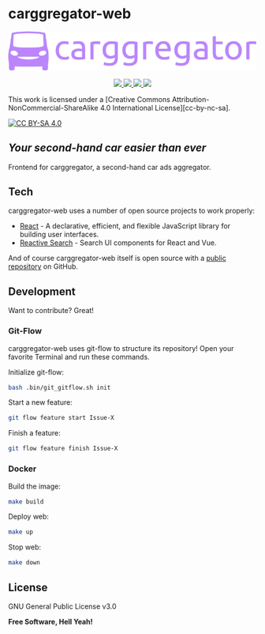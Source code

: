 # carggregator-web

<p align="center">
    <a href="https://github.com/eliseobao/carggregator-web/" alt="carggregator-web">
        <img src="https://github.com/eliseobao/carggregator-web/blob/develop/images/corporate/carggregator_logo_1.svg" />
    </a>
</p>


<p align="center">
    <a href="https://github.com/eliseobao/carggregator-web/blob/develop/LICENSE" alt="License">
        <img src="https://img.shields.io/github/license/eliseobao/carggregator-web" />
    </a>
    <a href="https://github.com/eliseobao/carggregator-web/graphs/contributors" alt="Contributors">
        <img src="https://img.shields.io/github/contributors/eliseobao/carggregator-web" />
    </a>
    <a href="https://github.com/eliseobao/carggregator-web/pulse" alt="Activity">
        <img src="https://img.shields.io/github/commit-activity/m/eliseobao/carggregator-web" />
    </a>
    <a href="#stars" alt="Stars">
        <img src="https://img.shields.io/github/stars/eliseobao/carggregator-web" />
    </a>
</p>


This work is licensed under a [Creative Commons Attribution-NonCommercial-ShareAlike 4.0 International License][cc-by-nc-sa].

[![CC BY-SA 4.0][cc-by-sa-image]][cc-by-sa]

[cc-by-sa]: http://creativecommons.org/licenses/by-sa/4.0/
[cc-by-sa-image]: https://licensebuttons.net/l/by-sa/4.0/88x31.png

## _Your second-hand car easier than ever_


Frontend for carggregator, a second-hand car ads aggregator.


## Tech

carggregator-web uses a number of open source projects to work properly:

- [React] - A declarative, efficient, and flexible JavaScript library for building user interfaces.
- [Reactive Search] - Search UI components for React and Vue.


And of course carggregator-web itself is open source with a [public repository][carggregator] on GitHub.


## Development

Want to contribute? Great!


### Git-Flow

carggregator-web uses git-flow to structure its repository! Open your favorite Terminal and run these commands.

Initialize git-flow:
```sh
bash .bin/git_gitflow.sh init
```

Start a new feature:
```sh
git flow feature start Issue-X
```

Finish a feature:
```sh
git flow feature finish Issue-X
```

### Docker

Build the image:
```sh
make build
```

Deploy web:
```sh
make up
```

Stop web:
```sh
make down
```


## License

GNU General Public License v3.0


**Free Software, Hell Yeah!**




[carggregator]: <https://github.com/eliseobao/carggregator-web>
[git-repo-url]: <https://github.com/eliseobao/carggregator-web.git>

[React]: <https://github.com/facebook/react>
[Reactive Search]: <https://github.com/appbaseio/reactivesearch>
